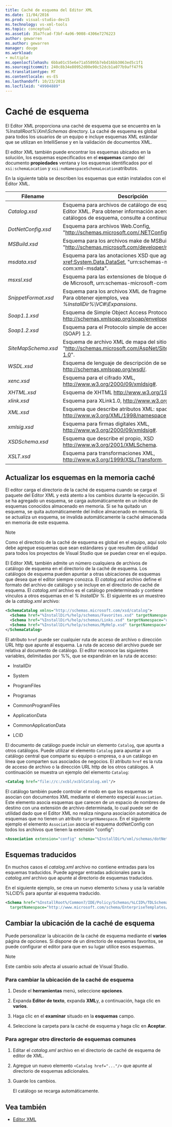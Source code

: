 ```yaml
---
title: Caché de esquema del Editor XML
ms.date: 11/04/2016
ms.prod: visual-studio-dev15
ms.technology: vs-xml-tools
ms.topic: conceptual
ms.assetid: 35a7fcad-f3bf-4a96-9008-4306e7276223
author: gewarren
ms.author: gewarren
manager: douge
ms.workload:
- multiple
ms.openlocfilehash: 6bba01c55e6e71a55895b7ebd16bb3063ed5c1f1
ms.sourcegitcommit: 240c8b34e80952d00e90c52dcb1a077b9aff47f6
ms.translationtype: MT
ms.contentlocale: es-ES
ms.lasthandoff: 10/23/2018
ms.locfileid: "49904889"
---
```

# <a name="schema-cache"></a>Caché de esquema

El Editor XML proporciona una caché de esquema que se encuentra en la *%InstallRoot%\Xml\Schemas* directory. La caché de esquema es global para todos los usuarios de un equipo e incluye esquemas XML estándar que se utilizan en IntelliSense y en la validación de documentos XML.

El editor XML también puede encontrar los esquemas ubicados en la solución, los esquemas especificados en el **esquemas** campo del documento **propiedades** ventana y los esquemas identificados por el `xsi:schemaLocation` y `xsi:noNamespaceSchemaLocation`atributos.

En la siguiente tabla se describen los esquemas que están instalados con el Editor XML.


| Filename | Descripción |
|-| - |
| *Catalog.xsd* | Esquema para archivos de catálogo de esquema del Editor XML. Para obtener información acerca de los catálogos de esquema, consulte a continuación. |
| *DotNetConfig.xsd* | Esquema para archivos Web.Config, "<http://schemas.microsoft.com/.NETConfiguration/v2.0>". |
| *MSBuild.xsd* | Esquema para los archivos make de MSBuild, "<http://schemas.microsoft.com/developer/msbuild/2003>". |
| *msdata.xsd* | Esquema para las anotaciones XSD que agrega la clase <xref:System.Data.DataSet>, "urn:schemas-microsoft-com:xml-msdata". |
| *msxsl.xsd* | Esquema para las extensiones de bloque de script XSLT de Microsoft, urn:schemas-microsoft-com:xslt. |
| *SnippetFormat.xsd* | Esquema para los archivos XML de fragmento de código. Para obtener ejemplos, vea *%InstallDir%\VC#\Expansions*. |
| *Soap1.1.xsd* | Esquema de Simple Object Access Protocol (SOAP) 1.1, http://schemas.xmlsoap.org/soap/envelope/. |
| *Soap1.2.xsd* | Esquema para el Protocolo simple de acceso a objetos (SOAP) 1.2. |
| *SiteMapSchema.xsd* | Esquema de archivo XML de mapa del sitio ASP.NET, "<http://schemas.microsoft.com/AspNet/SiteMap-File-1.0>". |
| *WSDL.xsd* | Esquema de lenguaje de descripción de servicios Web, http://schemas.xmlsoap.org/wsdl/. |
| *xenc.xsd* | Esquema para el cifrado XML, http://www.w3.org/2000/09/xmldsig#. |
| *XHTML.xsd* | Esquema de XHTML http://www.w3.org/1999/xhtml. |
| *xlink.xsd* | Esquema para XLink1.0, http://www.w3.org/1999/xlink. |
| *XML.xsd* | Esquema que describe atributos XML: space y XML: lang, http://www.w3.org/XML/1998/namespace. |
| *xmlsig.xsd* | Esquema para firmas digitales XML, http://www.w3.org/2000/09/xmldsig#. |
| *XSDSchema.xsd* | Esquema que describe el propio, XSD http://www.w3.org/2001/XMLSchema. |
| *XSLT.xsd* | Esquema para transformaciones XML, http://www.w3.org/1999/XSL/Transform. |

## <a name="update-schemas-in-the-cache"></a>Actualizar los esquemas en la memoria caché
 El editor carga el directorio de la caché de esquema cuando se carga el paquete del Editor XML y está atento a los cambios durante la ejecución. Si se ha agregado un esquema, se carga automáticamente en un índice de esquemas conocidos almacenado en memoria. Si se ha quitado un esquema, se quita automáticamente del índice almacenado en memoria. Si se actualiza un esquema, se invalida automáticamente la caché almacenada en memoria de este esquema.

> [!NOTE]
> Como el directorio de la caché de esquema es global en el equipo, aquí solo debe agregue esquemas que sean estándares y que resulten de utilidad para todos los proyectos de Visual Studio que se puedan crear en el equipo.


 El Editor XML también admite un número cualquiera de archivos de catálogo de esquema en el directorio de la caché de esquema. Los catálogos de esquema pueden apuntar a otras ubicaciones de esquemas que desea que el editor siempre conozca. El *catalog.xsd* archivo define el formato del archivo de catálogo y se incluye en el directorio de caché de esquema. El *catalog.xml* archivo es el catálogo predeterminado y contiene vínculos a otros esquemas en el *% InstallDir %*. El siguiente es un muestreo de la *catalog.xml* archivo:

```xml
<SchemaCatalog xmlns="http://schemas.microsoft.com/xsd/catalog">
  <Schema href="%InstallDir%/help/schemas/Favorites.xsd" targetNamespace="urn:Favorites-Schema"/>
  <Schema href="%InstallDir%/help/schemas/Links.xsd" targetNamespace="urn:Links-Schema"/>
  <Schema href="%InstallDir%/help/schemas/MyHelp.xsd" targetNamespace="urn:VSHelp-Schema"/>
</SchemaCatalog>
```

 El atributo `href` puede ser cualquier ruta de acceso de archivo o dirección URL http que apunte al esquema. La ruta de acceso del archivo puede ser relativa al documento de catálogo. El editor reconoce las siguientes variables, delimitadas por %%, que se expandirán en la ruta de acceso:

-   InstallDir

-   System

-   ProgramFiles

-   Programas

-   CommonProgramFiles

-   ApplicationData

-   CommonApplicationData

-   LCID

El documento de catálogo puede incluir un elemento `Catalog`, que apunta a otros catálogos. Puede utilizar el elemento `Catalog` para apuntar a un catálogo central que comparte su equipo o empresa, o a un catálogo en línea que comparten sus asociados de negocios. El atributo `href` es la ruta de acceso de archivo o la dirección URL http de los otros catálogos. A continuación se muestra un ejemplo del elemento `Catalog`:

```xml
<Catalog href="file://c:/xcbl/xcblCatalog.xml"/>
```

 El catálogo también puede controlar el modo en que los esquemas se asocian con documentos XML mediante el elemento especial `Association`. Este elemento asocia esquemas que carecen de un espacio de nombres de destino con una extensión de archivo determinada, lo cual puede ser de utilidad dado que el Editor XML no realiza ninguna asociación automática de esquemas que no tienen un atributo `targetNamespace`. En el siguiente ejemplo el elemento `Association` asocia el esquema dotNetConfig con todos los archivos que tienen la extensión "config":

```xml
<Association extension="config" schema="%InstallDir%/xml/schemas/dotNetConfig.xsd"/>
```

## <a name="localized-schemas"></a>Esquemas traducidos
 En muchos casos el *catalog.xml* archivo no contiene entradas para los esquemas traducidos. Puede agregar entradas adicionales para la *catalog.xml* archivo que apunte al directorio de esquemas traducidos.

 En el siguiente ejemplo, se crea un nuevo elemento `Schema` y usa la variable %LCID% para apuntar al esquema traducido.

```xml
<Schema href="%InstallRoot%/Common7/IDE/Policy/Schemas/%LCID%/TDLSchema.xsd"
  targetNamespace="http://www.microsoft.com/schema/EnterpriseTemplates/TDLSchema"/>
```

## <a name="change-the-location-of-the-schema-cache"></a>Cambiar la ubicación de la caché de esquema

Puede personalizar la ubicación de la caché de esquema mediante el **varios** página de opciones. Si dispone de un directorio de esquemas favoritos, se puede configurar el editor para que en su lugar utilice esos esquemas.

> [!NOTE]
> Este cambio solo afecta al usuario actual de Visual Studio.

### <a name="to-change-the-schema-cache-location"></a>Para cambiar la ubicación de la caché de esquema

1.  Desde el **herramientas** menú, seleccione **opciones**.

2.  Expanda **Editor de texto**, expanda **XML**y, a continuación, haga clic en **varios**.

3.  Haga clic en el **examinar** situado en la **esquemas** campo.

4.  Seleccione la carpeta para la caché de esquema y haga clic en **Aceptar**.

### <a name="to-add-another-directory-of-common-schemas"></a>Para agregar otro directorio de esquemas comunes

1.  Editar el *catalog.xml* archivo en el directorio de caché de esquema de editor de XML.

2.  Agregue un nuevo elemento `<Catalog href="..."/>` que apunte al directorio de esquemas adicionales.

3.  Guarde los cambios.

     El catálogo se recarga automáticamente.

## <a name="see-also"></a>Vea también

- [Editor XML](../xml-tools/xml-editor.md)